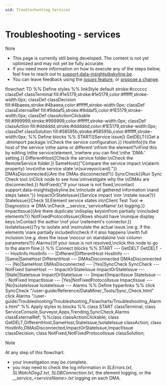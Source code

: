 ```yaml
---
uid: Troubleshooting_Services
---
```


# Troubleshooting - services

> [!NOTE]
>
> - This page is currently still being developed. The content is not yet optimized and may not yet be fully accurate.
> - If you need more information on how to execute any of the steps below, feel free to reach out to [support.data-insights@skyline.be](mailto:support.data-insights@skyline.be).
> - You can leave feedback using the [*issues* feature](xref:contributing#reporting-an-issue), or [propose a change](xref:contributing).

<div class="mermaid">
flowchart TD
%% Define styles %%
linkStyle default stroke:#cccccc
classDef classTerminal fill:#1e5179,stroke:#1e5179,color:#ffffff,stroke-width:0px;
classDef classDecision fill:#4baeea,stroke:#4baeea,color:#ffffff,stroke-width:0px;
classDef classExternalRef fill:#9ddaf5,stroke:#9ddaf5,color:#1E5179,stroke-width:0px;
classDef classActionClickable fill:#999999,stroke:#999999,color:#ffffff,stroke-width:0px;
classDef classAction fill:#dddddd,stroke:#dddddd,color:#1E5179,stroke-width:0px;
classDef classSolution fill:#58595b,stroke:#58595b,color:#ffffff,stroke-width:0px;
%% Define blocks %%
START([Service issue])
GetDELT{{Get a .dmimport package.\nCheck the service configuration.}}
HostInfo{{Is the host of the service \nthe same or different \nfrom the element?\nFind this by editing \nthe service/element, \nwhere you can find \nthe 'DMA:' setting.}}
DifferentHost([Check the service folder.\nCheck the RemoteService folder.])
SameHost{{"Compare the service impact \n(alarm property) \nvs\nthe service state \n(surveyor/card)."}}
DMAsDisconnected{{Are the DMAs disconnected?}}
SyncCheck{{Run Sync Check tool.\nClick node to see how.\nInvestigate why the \nDMAs are disconnected.}}
NotFixed{{"If your issue is not fixed,\ncontact support.data-insights@skyline.be.\nInclude all gathered information \nand steps taken."}}
ImpactOrStateIssue{{Service impact \nor \nstate issue?}}
StateIssue{{Check SLElement service states in\nClient Test Tool => Diagnostics => DMA.\nCheck __service_'serviceName'.txt logging.}}
ImpactIssue{{Are there duplicate \ndisplay keys\nfrom partially \nincluded elements?}}
NotFixedProtocolIssue{{Rows should have \nunique display keys.\nContact the author \nof your \nelement's connector.}}
IsolateIssue{{Try to isolate and \nsimulate the actual issue.\ne.g. if the elements \nare partially included\ncheck if it also happens \nwith full inclusion.\ne.g. does the issue \noccur on standalone \nor column parameters?}}
Alarms{{If your issue is not resolved,\nclick this node to go to the alarm flow.}}
%% Connect blocks %%
START --- GetDELT
GetDELT --- HostInfo
HostInfo --- |Different|DifferentHost
HostInfo --- |Same|SameHost
DifferentHost --- DMAsDisconnected
DMAsDisconnected --- |No|SameHost
DMAsDisconnected --- |Yes|SyncCheck
SyncCheck --- NotFixed
SameHost --- ImpactOrStateIssue
ImpactOrStateIssue --- |State|StateIssue
ImpactOrStateIssue --- |Impact|ImpactIssue
StateIssue --- NotFixed
ImpactIssue --- |Yes|NotFixedProtocolIssue
ImpactIssue --- |No|IsolateIssue
IsolateIssue --- Alarms
%% Define hyperlinks %%
click SyncCheck "/user-guide/Reference/DataMiner_Tools/Sync_Check.html"
click Alarms "/user-guide/Troubleshooting/Troubleshooting_Flowcharts/Troubleshooting_Alarms.html"
%% Apply styles to blocks %%
class START classTerminal;
class ServiceConsole,Surveyor,Apps,Trending,SyncCheck,Alarms classExternalRef;
%%class classActionClickable;
class GetDELT,DifferentHost,SameHost,StateIssue,IsolateIssue classAction;
class HostInfo,DMAsDisconnected,ImpactOrStateIssue,ImpactIssue classDecision;
class NotFixed,NotFixedProtocolIssue classSolution;
</div>

> [!NOTE]
>
> At any step of this flowchart:
>
> - your investigation may be complete.
> - you may need to check the log information in *SLErrors.txt*, *SLWatchDog2.txt*, *SLDBConnection.txt*, the element logging, or the *\_\_service\_\<serviceName\>.txt* logging on each DMA.

